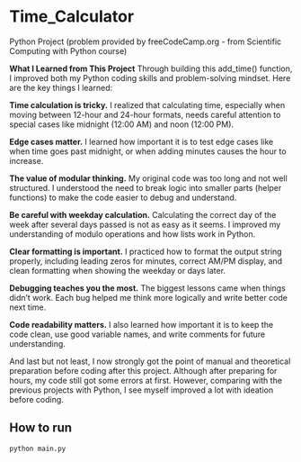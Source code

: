 # Time_Calculator
Python Project (problem provided by freeCodeCamp.org - from Scientific Computing with Python course)

**What I Learned from This Project**
Through building this add_time() function, I improved both my Python coding skills and problem-solving mindset. Here are the key things I learned:

**Time calculation is tricky.**
I realized that calculating time, especially when moving between 12-hour and 24-hour formats, needs careful attention to special cases like midnight (12:00 AM) and noon (12:00 PM).

**Edge cases matter.**
I learned how important it is to test edge cases like when time goes past midnight, or when adding minutes causes the hour to increase.

**The value of modular thinking.**
My original code was too long and not well structured. I understood the need to break logic into smaller parts (helper functions) to make the code easier to debug and understand.

**Be careful with weekday calculation.**
Calculating the correct day of the week after several days passed is not as easy as it seems. I improved my understanding of modulo operations and how lists work in Python.

**Clear formatting is important.**
I practiced how to format the output string properly, including leading zeros for minutes, correct AM/PM display, and clean formatting when showing the weekday or days later.

**Debugging teaches you the most.**
The biggest lessons came when things didn’t work. Each bug helped me think more logically and write better code next time.

**Code readability matters.**
I also learned how important it is to keep the code clean, use good variable names, and write comments for future understanding.

And last but not least, I now strongly got the point of manual and theoretical preparation before coding after this project. Although after preparing for hours, my code still got some errors at first. However, comparing with the previous projects with Python, I see myself improved a lot with ideation before coding. 


## How to run
```bash
python main.py


